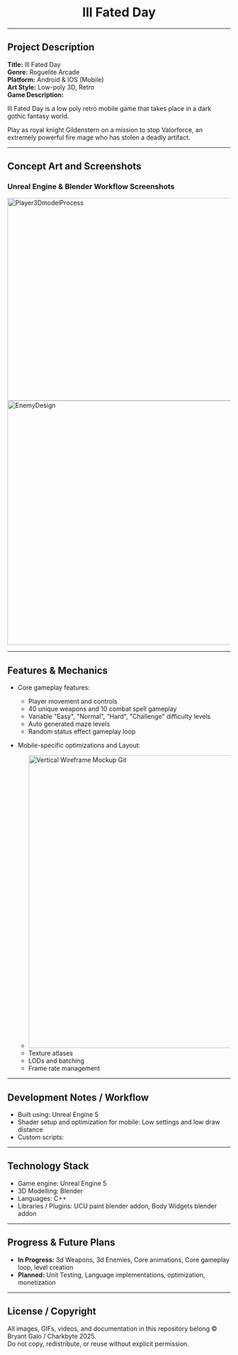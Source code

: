 <!-- Centered Project Title -->
<h1 align="center">Ill Fated Day</h1>

---

## Project Description

**Title:** Ill Fated Day  
**Genre:** Roguelite Arcade  
**Platform:** Android & IOS (Mobile)  
**Art Style:** Low-poly 3D, Retro  
**Game Description:**  

Ill Fated Day is a low poly retro mobile game that takes place in a dark gothic fantasy world. 

Play as royal knight Gildenstern on a mission to stop Valorforce, an extremely powerful fire mage who has stolen a deadly artifact.

---

## Concept Art and Screenshots


### Unreal Engine & Blender Workflow Screenshots
<img width="1030" height="456" alt="Player3DmodelProcess" src="https://github.com/user-attachments/assets/3e902395-f696-45b8-8f8d-b7a3a0ffef45" />

<img width="551" height="550" alt="EnemyDesign" src="https://github.com/user-attachments/assets/b8a8fd9c-0526-4373-8722-e3a39a4c200f" />

---

## Features & Mechanics

- Core gameplay features:
  - Player movement and controls
  - 40 unique weapons and 10 combat spell gameplay
  - Variable "Easy", "Normal", "Hard", "Challenge" difficulty levels
  - Auto generated maze levels
  - Random status effect gameplay loop
    
- Mobile-specific optimizations and Layout:
  - <img width="624" height="659" alt="Vertical Wireframe Mockup Git" src="https://github.com/user-attachments/assets/3d0528b3-77ab-4b32-bd05-ddf266ee8b45" />
  - Texture atlases
  - LODs and batching
  - Frame rate management

---

## Development Notes / Workflow

- Built using: Unreal Engine 5 
- Shader setup and optimization for mobile: Low settings and low draw distance
- Custom scripts: 
---

## Technology Stack 

- Game engine: Unreal Engine 5
- 3D Modelling: Blender
- Languages: C++
- Libraries / Plugins: UCU paint blender addon, Body Widgets blender addon

---

## Progress & Future Plans

- **In Progress:** 3d Weapons, 3d Enemies, Core animations, Core gameplay loop, level creation  
- **Planned:** Unit Testing, Language implementations, optimization, monetization

---

## License / Copyright

All images, GIFs, videos, and documentation in this repository belong © Bryant Galo / Charkbyte 2025.  
Do not copy, redistribute, or reuse without explicit permission.
